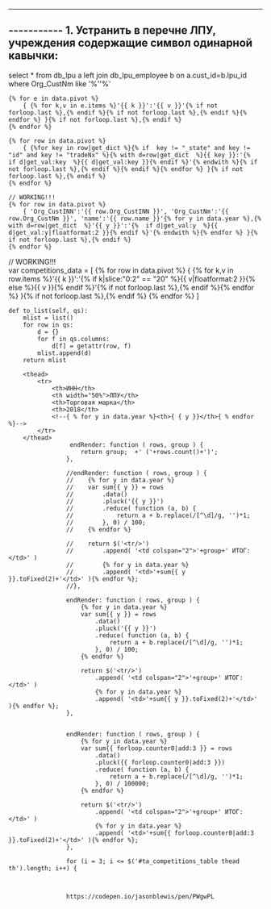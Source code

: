 ----------- 
----------- 1. Устранить в перечне ЛПУ, учреждения содержащие символ одинарной кавычки:
-----------
select * from db_lpu a
left join db_lpu_employee b on a.cust_id=b.lpu_id
where Org_CustNm like '%''%'


    {% for e in data.pivot %}
        { {% for k,v in e.items %}'{{ k }}':'{{ v }}'{% if not forloop.last %},{% endif %}{% if not forloop.last %},{% endif %}{% endfor %} }{% if not forloop.last %},{% endif %}
    {% endfor %}
    
    {% for row in data.pivot %}
        { {%for key in row|get_dict %}{% if  key != "_state" and key != "id" and key != "tradeNx" %}{% with d=row|get_dict  %}{{ key }}:'{%  if d|get_val:key  %}{{ d|get_val:key }}{% endif %}'{% endwith %}{% if not forloop.last %},{% endif %}{% endif %}{% endfor %} }{% if not forloop.last %},{% endif %}
    {% endfor %}
    
    // WORKING!!!
    {% for row in data.pivot %}
        { 'Org_CustINN':'{{ row.Org_CustINN }}', 'Org_CustNm':'{{ row.Org_CustNm }}', 'name':'{{ row.name }}'{% for y in data.year %},{% with d=row|get_dict  %}'{{ y }}':'{%  if d|get_val:y  %}{{ d|get_val:y|floatformat:2 }}{% endif %}'{% endwith %}{% endfor %} }{% if not forloop.last %},{% endif %}
    {% endfor %}  
        
 // WORKING!!!   
 var competitions_data = [
    {% for row in data.pivot %}
        { {% for k,v in row.items %}'{{ k }}':'{% if k|slice:"0:2" == "20" %}{{ v|floatformat:2 }}{% else %}{{ v }}{% endif %}'{% if not forloop.last %},{% endif %}{% endfor %} }{% if not forloop.last %},{% endif %}
    {% endfor %}
]     
    
    
    def to_list(self, qs):
        mlist = list()
        for row in qs:
            d = {}
            for f in qs.columns:
                d[f] = getattr(row, f)
            mlist.append(d)
        return mlist
        
        <thead>
            <tr>
                <th>ИНН</th>
                <th width="50%">ЛПУ</th>
                <th>Торговая марка</th>
                <th>2018</th>
                <!--{ % for y in data.year %}<th>{ { y }}</th>{ % endfor %}-->
            </tr>
        </thead>
                     endRender: function ( rows, group ) {
                        return group;  +' ('+rows.count()+')';
                    },
                           
                    //endRender: function ( rows, group ) {
                    //    {% for y in data.year %}
                    //    var sum{{ y }} = rows
                    //        .data()
                    //        .pluck('{{ y }}')
                    //        .reduce( function (a, b) {
                    //            return a + b.replace(/[^\d]/g, '')*1;
                    //        }, 0) / 100;
                    //    {% endfor %}

                    //    return $('<tr/>')
                    //        .append( '<td colspan="2">'+group+' ИТОГ:</td>' )
                    //        {% for y in data.year %}
                    //        .append( '<td>'+sum{{ y }}.toFixed(2)+'</td>' ){% endfor %};
                    //},                
                    
                    endRender: function ( rows, group ) {
                        {% for y in data.year %}
                        var sum{{ y }} = rows
                            .data()
                            .pluck('{{ y }}')
                            .reduce( function (a, b) {
                                return a + b.replace(/[^\d]/g, '')*1;
                            }, 0) / 100;
                        {% endfor %}

                        return $('<tr/>')
                            .append( '<td colspan="2">'+group+' ИТОГ:</td>' )
                            {% for y in data.year %}
                            .append( '<td>'+sum{{ y }}.toFixed(2)+'</td>' ){% endfor %};
                    },      
                    
                    
                    endRender: function ( rows, group ) {
                        {% for y in data.year %}
                        var sum{{ forloop.counter0|add:3 }} = rows
                            .data()
                            .pluck({{ forloop.counter0|add:3 }})
                            .reduce( function (a, b) {
                                return a + b.replace(/[^\d]/g, '')*1;
                            }, 0) / 100000;
                        {% endfor %}

                        return $('<tr/>')
                            .append( '<td colspan="2">'+group+' ИТОГ:</td>' )
                            {% for y in data.year %}
                            .append( '<td>'+sum{{ forloop.counter0|add:3 }}.toFixed(2)+'</td>' ){% endfor %};
                    },      
                    
                    for (i = 3; i <= $('#ta_competitions_table thead th').length; i++) {       
                    
                    
                    
                    https://codepen.io/jasonblewis/pen/PWgwPL             